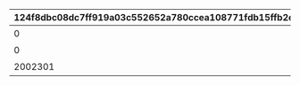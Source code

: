 |124f8dbc08dc7ff919a03c552652a780ccea108771fdb15ffb2e9b1987d0934c|8fae5cb437bbb6b43d7407c3a09dedf889acd1348d676dc305b886660b296a6e|8c02ec4bdfc61f620c126c28a52a3bc2a2bc625bf75d401f70dbaf08457f312f|5169f458596b4453900fac8bc8f23e3b6c4d1f2fccc7bef4cf31cd42be50e62e|
| --- | --- | --- | --- |
|0|特別講座プレゼンレポート|1|20023105|
|0|メルクリウス財団活動日誌|2|20023111|
|2002301|ユニのメモ帳|3|20023115|